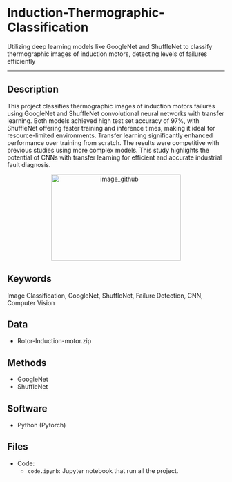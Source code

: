 # Induction-Thermographic-Classification
Utilizing deep learning models like GoogleNet and ShuffleNet to classify thermographic images of induction motors, detecting levels of failures efficiently

---
##  Description 
This project classifies thermographic images of induction
motors failures using GoogleNet and ShuffleNet convolutional
neural networks with transfer learning. Both models
achieved high test set accuracy of 97%, with ShuffleNet
offering faster training and inference times, making it ideal
for resource-limited environments. Transfer learning significantly
enhanced performance over training from scratch.
The results were competitive with previous studies using
more complex models. This study highlights the potential
of CNNs with transfer learning for efficient and accurate
industrial fault diagnosis.

<p align="center">
<img src="https://github.com/alecruces/Induction-Termographic-Classification/assets/67338986/6d4c9689-da21-4cbe-b3e4-4534b894ce69" alt="image_github" style="width:300px;height:200;"/>
</p>

##  Keywords
Image Classification, GoogleNet, ShuffleNet, Failure Detection, CNN, Computer Vision

##  Data 
* Rotor-Induction-motor.zip

## Methods  
* GoogleNet
* ShuffleNet

## Software 
* Python (Pytorch)

## Files  
* Code:
  - `code.ipynb`: Jupyter notebook that run all the project.
